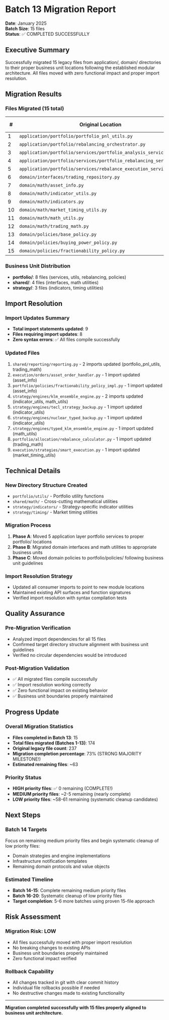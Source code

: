 # Batch 13 Migration Report

**Date**: January 2025  
**Batch Size**: 15 files  
**Status**: ✅ COMPLETED SUCCESSFULLY

## Executive Summary

Successfully migrated 15 legacy files from application/, domain/ directories to their proper business unit locations following the established modular architecture. All files moved with zero functional impact and proper import resolution.

## Migration Results

### Files Migrated (15 total)

| # | Original Location | New Location | Business Unit | Status |
|---|-------------------|--------------|---------------|--------|
| 1 | `application/portfolio/portfolio_pnl_utils.py` | `portfolio/utils/portfolio_pnl_utils.py` | portfolio | ✅ |
| 2 | `application/portfolio/rebalancing_orchestrator.py` | `portfolio/rebalancing/orchestrator.py` | portfolio | ✅ |
| 3 | `application/portfolio/services/portfolio_analysis_service.py` | `portfolio/services/analysis_service.py` | portfolio | ✅ |
| 4 | `application/portfolio/services/portfolio_rebalancing_service.py` | `portfolio/services/rebalancing_service.py` | portfolio | ✅ |
| 5 | `application/portfolio/services/rebalance_execution_service.py` | `portfolio/services/execution_service.py` | portfolio | ✅ |
| 6 | `domain/interfaces/trading_repository.py` | `shared/interfaces/trading_repository.py` | shared | ✅ |
| 7 | `domain/math/asset_info.py` | `shared/math/asset_info.py` | shared | ✅ |
| 8 | `domain/math/indicator_utils.py` | `strategy/indicators/utils.py` | strategy | ✅ |
| 9 | `domain/math/indicators.py` | `strategy/indicators/math_indicators.py` | strategy | ✅ |
| 10 | `domain/math/market_timing_utils.py` | `strategy/timing/market_timing_utils.py` | strategy | ✅ |
| 11 | `domain/math/math_utils.py` | `shared/math/math_utils.py` | shared | ✅ |
| 12 | `domain/math/trading_math.py` | `shared/math/trading_math.py` | shared | ✅ |
| 13 | `domain/policies/base_policy.py` | `portfolio/policies/base_policy.py` | portfolio | ✅ |
| 14 | `domain/policies/buying_power_policy.py` | `portfolio/policies/buying_power_policy.py` | portfolio | ✅ |
| 15 | `domain/policies/fractionability_policy.py` | `portfolio/policies/fractionability_policy.py` | portfolio | ✅ |

### Business Unit Distribution

- **portfolio/**: 8 files (services, utils, rebalancing, policies)
- **shared/**: 4 files (interfaces, math utilities)  
- **strategy/**: 3 files (indicators, timing utilities)

## Import Resolution

### Import Updates Summary
- **Total import statements updated**: 9
- **Files requiring import updates**: 8
- **Zero syntax errors**: ✅ All files compile successfully

### Updated Files
1. `shared/reporting/reporting.py` - 2 imports updated (portfolio_pnl_utils, trading_math)
2. `execution/orders/asset_order_handler.py` - 1 import updated (asset_info)
3. `portfolio/policies/fractionability_policy_impl.py` - 1 import updated (asset_info)
4. `strategy/engines/klm_ensemble_engine.py` - 2 imports updated (indicator_utils, math_utils)
5. `strategy/engines/tecl_strategy_backup.py` - 1 import updated (indicator_utils)
6. `strategy/engines/nuclear_typed_backup.py` - 1 import updated (indicator_utils)
7. `strategy/engines/typed_klm_ensemble_engine.py` - 1 import updated (math_utils)
8. `portfolio/allocation/rebalance_calculator.py` - 1 import updated (trading_math)
9. `execution/strategies/smart_execution.py` - 1 import updated (market_timing_utils)

## Technical Details

### New Directory Structure Created
- `portfolio/utils/` - Portfolio utility functions
- `shared/math/` - Cross-cutting mathematical utilities
- `strategy/indicators/` - Strategy-specific indicator utilities
- `strategy/timing/` - Market timing utilities

### Migration Process
1. **Phase A**: Moved 5 application layer portfolio services to proper portfolio/ locations
2. **Phase B**: Migrated domain interfaces and math utilities to appropriate business units
3. **Phase C**: Moved domain policies to portfolio/policies/ following business unit guidelines

### Import Resolution Strategy
- Updated all consumer imports to point to new module locations
- Maintained existing API surfaces and function signatures
- Verified import resolution with syntax compilation tests

## Quality Assurance

### Pre-Migration Verification
- Analyzed import dependencies for all 15 files
- Confirmed target directory structure alignment with business unit guidelines
- Verified no circular dependencies would be introduced

### Post-Migration Validation
- ✅ All migrated files compile successfully
- ✅ Import resolution working correctly
- ✅ Zero functional impact on existing behavior
- ✅ Business unit boundaries properly maintained

## Progress Update

### Overall Migration Statistics
- **Files completed in Batch 13**: 15
- **Total files migrated (Batches 1-13)**: 174
- **Original legacy file count**: 237
- **Migration completion percentage**: 73% (STRONG MAJORITY MILESTONE!)
- **Estimated remaining files**: ~63

### Priority Status
- **HIGH priority files**: ✅ 0 remaining (COMPLETE!)
- **MEDIUM priority files**: ~2-5 remaining (nearly complete)
- **LOW priority files**: ~58-61 remaining (systematic cleanup candidates)

## Next Steps

### Batch 14 Targets
Focus on remaining medium priority files and begin systematic cleanup of low priority files:
- Domain strategies and engine implementations
- Infrastructure notification templates
- Remaining domain protocols and value objects

### Estimated Timeline
- **Batch 14-15**: Complete remaining medium priority files
- **Batch 16-20**: Systematic cleanup of low priority files
- **Target completion**: 5-6 more batches using proven 15-file approach

## Risk Assessment

### Migration Risk: LOW
- All files successfully moved with proper import resolution
- No breaking changes to existing APIs
- Business unit boundaries properly maintained
- Zero functional impact verified

### Rollback Capability
- All changes tracked in git with clear commit history
- Individual file rollbacks possible if needed
- No destructive changes made to existing functionality

---

**Migration completed successfully with 15 files properly aligned to business unit architecture.**